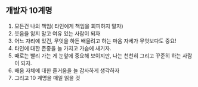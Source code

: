 ## 개발자 10계명 

1. 모든건 나의 책임( 타인에게 책임을 회피하지 말자)
2. 웃음을 잃지 말고 여유 있는 사람이 되자
3. 어느 자리에 있건, 무엇을 하든 배울려고 하는 마음 자세가 무엇보다도 중요! 
4. 타인에 대한 존중을 늘 가지고 가슴에 새기자.
5. 때로는 빨리 가는 게 눈앞에 중요해 보이지만, 나는 천천히 그리고 꾸준히 하는 사람이 되자. 
6. 배움 자체에 대한 즐거움을 늘 감사하게 생각하자
7. 그리고 10 계명을 매일 읽을 것